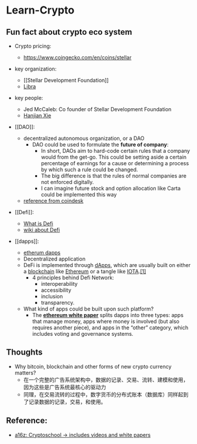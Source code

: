 # Learn-Crypto

## Fun fact about crypto eco system
- Crypto pricing:
    - https://www.coingecko.com/en/coins/stellar
- key organization:
    - [[Stellar Development Foundation]]
	- [Libra](https://developers.libra.org/docs/libra-protocol)
- key people:
    - Jed McCaleb: Co founder of Stellar Development Foundation
    - [Hanjian Xie](https://www.linkedin.com/in/janhxie/?originalSubdomain=cn)
	
- [[DAO]]:
    - decentralized autonomous organization, or a DAO
        - DAO could be used to formulate the **future of company**:
            - In short, DAOs aim to hard-code certain rules that a company would from the get-go. This could be setting aside a certain percentage of earnings for a cause or determining a process by which such a rule could be changed.
            - The big difference is that the rules of normal companies are not enforced digitally.
            - I can imagine future stock and option allocation like Carta could be implemented this way
    - [reference from coindesk](https://www.coindesk.com/learn/ethereum-101/what-is-a-dao-ethereum)
- [[Defi]]:
    - [What is Defi](https://defipulse.com/blog/what-is-defi/)
    - [wiki about Defi](http://crypto.marketswiki.com/index.php?title=DeFi_(Decentralized_Finance))
- [[dapps]]:
    - [etherum dapps](https://ethereum.org/en/dapps/)
    - Decentralized application
    - DeFi is implemented through [dApps](http://crypto.marketswiki.com/index.php?title=DApps), which are usually built on either a [blockchain](http://crypto.marketswiki.com/index.php?title=Blockchain) like [Ethereum](http://crypto.marketswiki.com/index.php?title=Ethereum) or a tangle like [IOTA](http://crypto.marketswiki.com/index.php?title=IOTA).[[1]](http://crypto.marketswiki.com/index.php?title=DeFi_(Decentralized_Finance)#cite_note-1)
        - 4 principles behind Defi Network:
            - interoperability
            - accessibility 
            - inclusion
            - transparency.
    - What kind of apps could be built upon such platform?
        - The [**ethereum white paper**](https://github.com/ethereum/wiki/wiki/White-Paper#applications) splits dapps into three types: apps that manage money, apps where money is involved (but also requires another piece), and apps in the “other” category, which includes voting and governance systems.

## Thoughts
- Why bitcoin, blockchain and other forms of new crypto currency matters?
    - 在一个完整的广告系统架构中，数据的记录、交易、流转、建模和使用，因为这些是广告系统最核心的驱动力
    - 同理，在交易流转的过程中，数字货币的分布式账本（数据库）同样起到了记录数据的记录，交易，和使用。



## Reference:
* [a16z: Cryptoschool -> includes videos and white papers](https://a16z.com/crypto-startup-school/)
